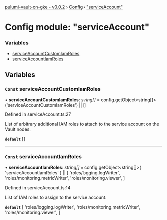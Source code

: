 [pulumi-vault-on-gke - v0.0.2](../../README.md) › [Config](../README.md) › ["serviceAccount"](_serviceaccount_.md)

# Config module: "serviceAccount"

### Variables

* [serviceAccountCustomIamRoles](_serviceaccount_.md#const-serviceaccountcustomiamroles)
* [serviceAccountIamRoles](_serviceaccount_.md#const-serviceaccountiamroles)

## Variables

### `Const` serviceAccountCustomIamRoles

• **serviceAccountCustomIamRoles**: *string[]* = config.getObject<string[]>('serviceAccountCustomIamRoles') || []

Defined in serviceAccount.ts:27

List of arbitrary additional IAM roles to attach to the service account
on the Vault nodes.

**`default`** []

___

### `Const` serviceAccountIamRoles

• **serviceAccountIamRoles**: *string[]* = config.getObject<string[]>(
  'serviceAccountIamRoles'
) || [
  'roles/logging.logWriter',
  'roles/monitoring.metricWriter',
  'roles/monitoring.viewer',
]

Defined in serviceAccount.ts:14

List of IAM roles to assign to the service account.

**`default`** 
[
  'roles/logging.logWriter',
  'roles/monitoring.metricWriter',
  'roles/monitoring.viewer',
]
